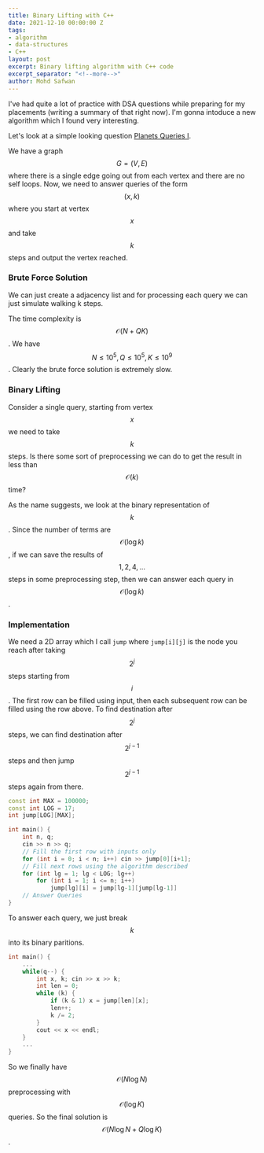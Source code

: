```yaml
---
title: Binary Lifting with C++
date: 2021-12-10 00:00:00 Z
tags:
- algorithm
- data-structures
- C++
layout: post
excerpt: Binary lifting algorithm with C++ code
excerpt_separator: "<!--more-->"
author: Mohd Safwan
---
```


I've had quite a lot of practice with DSA questions while preparing for my placements (writing a summary of that right now). I'm gonna intoduce a new algorithm which I found very interesting.

Let's look at a simple looking question [Planets Queries I](https://cses.fi/problemset/task/1750).

We have a graph $$G = (V, E)$$ where there is a single edge going out from each vertex and there are no self loops. Now, we need to answer queries of the form $$(x, k)$$ where you start at vertex $$x$$ and take $$k$$ steps and output the vertex reached.


### Brute Force Solution
We can just create a adjacency list and for processing each query we can just simulate walking k steps.

The time complexity is $$\mathcal{O}(N + QK)$$. We have $$N \leq 10^5, Q \leq 10^5, K \leq 10^9$$. Clearly the brute force solution is extremely slow.

### Binary Lifting

Consider a single query, starting from vertex $$x$$ we need to take $$k$$ steps. Is there some sort of preprocessing we can do to get the result in less than $$\mathcal{O}(k)$$ time?

As the name suggests, we look at the binary representation of $$k$$. Since the number of terms are $$\mathcal{O}(\log k)$$, if we can save the results of $$1, 2,4,...$$ steps in some preprocessing step, then we can answer each query in $$\mathcal{O}(\log k)$$.

### Implementation

We need a 2D array which I call ```jump``` where ```jump[i][j]``` is the node you reach after taking $$2^j$$ steps starting from $$i$$. The first row can be filled using input, then each subsequent row can be filled using the row above. To find destination after $$2^j$$ steps, we can find destination after $$2^{j-1}$$ steps and then jump $$2^{j-1}$$ steps again from there.

```c++
const int MAX = 100000;
const int LOG = 17;
int jump[LOG][MAX];

int main() {
    int n, q;
    cin >> n >> q;
    // Fill the first row with inputs only
    for (int i = 0; i < n; i++) cin >> jump[0][i+1];
    // Fill next rows using the algorithm described
    for (int lg = 1; lg < LOG; lg++) 
        for (int i = 1; i <= n; i++)
            jump[lg][i] = jump[lg-1][jump[lg-1]]
    // Answer Queries
}
```

To answer each query, we just break $$k$$ into its binary paritions.

```c++
int main() {
    ...
    while(q--) {
        int x, k; cin >> x >> k;
        int len = 0;
        while (k) {
            if (k & 1) x = jump[len][x];
            len++;
            k /= 2;
        }
        cout << x << endl;
    }
    ...
}
```
So we finally have $$\mathcal{O}(N\log N)$$ preprocessing with $$\mathcal{O}(\log K)$$ queries. So the final solution is $$\mathcal{O}(N\log N  + Q \log K)$$.
